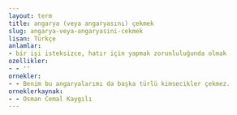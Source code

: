 ```yaml
---
layout: term
title: angarya (veya angaryasını) çekmek
slug: angarya-veya-angaryasini-cekmek
lisan: Türkçe
anlamlar:
- bir işi isteksizce, hatır için yapmak zorunluluğunda olmak
ozellikler:
- - ''
ornekler:
- - Benim bu angaryalarımı da başka türlü kimsecikler çekmez.
orneklerkaynak:
- - Osman Cemal Kaygılı
---
```

